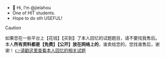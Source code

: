 - 👋 Hi, I’m @jielahou
- One of HIT students.
- Hope to do sth USEFUL!

> [!CAUTION]
> 如果您在一些平台上【花钱】【买到】了本人回忆的试题题目，请不要找我售后。
> 本人**所有资料都是【免费】【公开】放在网络上的**，谁卖给您的，您找谁售后，谢谢！
> [👉请戳这里查看本人回忆的相关试题](https://blog.csdn.net/weixin_52027058/category_12212636.html)



<!---
jielahou/jielahou is a ✨ special ✨ repository because its `README.md` (this file) appears on your GitHub profile.
You can click the Preview link to take a look at your changes.
--->
